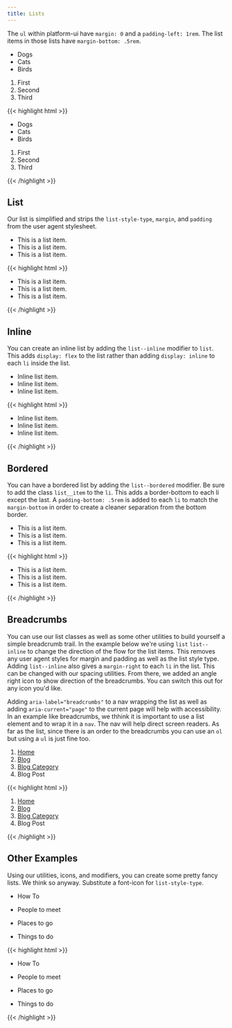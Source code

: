 ```yaml
---
title: Lists
---
```

The `ul` within platform-ui have `margin: 0` and a `padding-left: 1rem`. The list items in those lists have `margin-bottom: .5rem`.

<ul>
  <li>Dogs</li>
  <li>Cats</li>
  <li>Birds</li>
</ul>
<div class="my-3"></div>
<ol>
  <li>First</li>
  <li>Second</li>
  <li>Third</li>
</ol>

<div class="mt-3 mb-4">
{{< highlight html >}}
<!-- Unordered List -->
<ul>
  <li>Dogs</li>
  <li>Cats</li>
  <li>Birds</li>
</ul>

<!-- Ordered List -->
<ol>
  <li>First</li>
  <li>Second</li>
  <li>Third</li>
</ol>
{{< /highlight >}}
</div>


## List

Our list is simplified and strips the `list-style-type`, `margin`, and `padding` from the user agent stylesheet.

<ul class="list">
  <li>This is a list item.</li>
  <li>This is a list item.</li>
  <li>This is a list item.</li>
</ul>

<div class="mt-3 mb-4">
{{< highlight html >}}
 <ul class="list">
   <li>This is a list item.</li>
   <li>This is a list item.</li>
   <li>This is a list item.</li>
 </ul>
{{< /highlight >}}
</div>


## Inline

You can create an inline list by adding the `list--inline` modifier to `list`. This adds `display: flex` to the list rather than adding `display: inline` to each `li` inside the list.

<ul class="list list--inline">
  <li>Inline list item.</li>
  <li>Inline list item.</li>
  <li>Inline list item.</li>
</ul>

<div class="mt-3 mb-4">
{{< highlight html >}}
<ul class="list list--inline">
  <li>Inline list item.</li>
  <li>Inline list item.</li>
  <li>Inline list item.</li>
</ul>
{{< /highlight >}}
</div>


## Bordered

You can have a bordered list by adding the `list--bordered` modifier. Be sure to add the class `list__item` to the `li`. This adds a border-bottom to each li except the last. A `padding-bottom: .5rem` is added to each `li` to match the `margin-bottom` in order to create a cleaner separation from the bottom border.

<ul class="list list--bordered">
  <li class="list__item">This is a list item.</li>
  <li class="list__item">This is a list item.</li>
  <li class="list__item">This is a list item.</li>
</ul>

<div class="mt-3 mb-4">
{{< highlight html >}}
<ul class="list list--bordered">
  <li class="list__item">This is a list item.</li>
  <li class="list__item">This is a list item.</li>
  <li class="list__item">This is a list item.</li>
</ul>
{{< /highlight >}}
</div>


## Breadcrumbs

You can use our list classes as well as some other utilities to build yourself a simple breadcrumb trail. In the example below we're using `list` `list--inline` to change the direction of the flow for the list items. This removes any user agent styles for margin and padding as well as the list style type. Adding `list--inline` also gives a `margin-right` to each `li` in the list. This can be changed with our spacing utilities. From there, we added an angle right icon to show direction of the breadcrumbs. You can switch this out for any icon you'd like.

Adding `aria-label="breadcrumbs"` to a nav wrapping the list as well as adding `aria-current="page"` to the current page will help with accessibility. In an example like breadcrumbs, we thhink it is important to use a list element and to wrap it in a `nav`. The nav will help direct screen readers. As far as the list, since there is an order to the breadcrumbs you can use an `ol` but using a `ul` is just fine too.

<nav aria-label="breadcrumbs">
  <ol class="list list--inline">
    <li class="flex flex--align-center">
      <a href="#">Home</a> <i class="pi-angle-right ml-2"></i>
    </li>
    <li class="flex flex--align-center">
      <a href="#">Blog</a> <i class="pi-angle-right ml-2"></i>
    </li>
    <li class="flex flex--align-center">
      <a href="#">Blog Category</a> <i class="pi-angle-right ml-2"></i>
    </li>
    <li class="flex flex--align-center">
      <span aria-current="page">Blog Post</span>
    </li>
  </ol>
</nav>

<div class="mt-3 mb-4">
{{< highlight html >}}
<nav aria-label="breadcrumbs">
  <ol class="list list--inline">
    <li class="flex flex--align-center">
      <a href="#">Home</a> <i class="pi-angle-right ml-2"></i>
    </li>
    <li class="flex flex--align-center">
      <a href="#">Blog</a> <i class="pi-angle-right ml-2"></i>
    </li>
    <li class="flex flex--align-center">
      <a href="#">Blog Category</a> <i class="pi-angle-right ml-2"></i>
    </li>
    <li class="flex flex--align-center">
      <span aria-current="page">Blog Post</span>
    </li>
  </ol>
</nav>
{{< /highlight >}}
</div>


## Other Examples

Using our utilities, icons, and modifiers, you can create some pretty fancy lists. We think so anyway. Substitute a font-icon for `list-style-type`.
<ul class="list">
  <li class="flex">
    <i class="pi-arrow-solid-right text-salmon mr-3"></i> <p class="border-b border--color-lighter pb-2 mb-0 flex--grow">How To</p>
  </li>
  <li class="flex">
    <i class="pi-arrow-solid-right text-salmon mr-3"></i> <p class="border-b border--color-lighter pb-2 mb-0 flex--grow">People to meet</p>
  </li>
  <li class="flex">
    <i class="pi-arrow-solid-right text-salmon mr-3"></i> <p class="border-b border--color-lighter pb-2 mb-0 flex--grow">Places to go</p>
  </li>
  <li class="flex">
    <i class="pi-arrow-solid-right text-salmon mr-3"></i> <p class="mb-0 flex--grow">Things to do</p>
  </li>
</ul>

<div class="mt-3 mb-4">
{{< highlight html >}}
<ul class="list">
  <li class="flex">
    <i class="pi-arrow-solid-right text-salmon mr-3"></i> <p class="border-b border--color-lighter pb-2 mb-0 flex--grow">How To</p>
  </li>
  <li class="flex">
    <i class="pi-arrow-solid-right text-salmon mr-3"></i> <p class="border-b border--color-lighter pb-2 mb-0 flex--grow">People to meet</p>
  </li>
  <li class="flex">
    <i class="pi-arrow-solid-right text-salmon mr-3"></i> <p class="border-b border--color-lighter pb-2 mb-0 flex--grow">Places to go</p>
  </li>
  <li class="flex">
    <i class="pi-arrow-solid-right text-salmon mr-3"></i> <p class="mb-0 flex--grow">Things to do</p>
  </li>
</ul>
{{< /highlight >}}
</div>